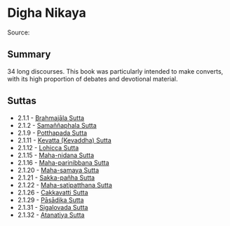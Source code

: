 # Digha Nikaya

Source: []()

## Summary
34 long discourses. This book was particularly intended to make converts, with its high proportion of debates and devotional material.

## Suttas
*  2.1.1 - [Brahmajāla Sutta](docs/2-sutta-pitaka/2.1-digha-nikaya/2.1.1-brahmaj-la-sutta.md)
*  2.1.2 - [Samaññaphala Sutta](docs/2-sutta-pitaka/2.1-digha-nikaya/2.1.2-sama-aphala-sutta.md)
*  2.1.9 - [Potthapada Sutta](docs/2-sutta-pitaka/2.1-digha-nikaya/2.1.9-potthapada-sutta.md)
*  2.1.11 - [Kevatta (Kevaddha) Sutta](docs/2-sutta-pitaka/2.1-digha-nikaya/2.1.11-kevatta-kevaddha-sutta.md)
*  2.1.12 - [Lohicca Sutta](docs/2-sutta-pitaka/2.1-digha-nikaya/2.1.12-lohicca-sutta.md)
*  2.1.15 - [Maha-nidana Sutta](docs/2-sutta-pitaka/2.1-digha-nikaya/2.1.15-maha-nidana-sutta.md)
*  2.1.16 - [Maha-parinibbana Sutta](docs/2-sutta-pitaka/2.1-digha-nikaya/2.1.16-maha-parinibbana-sutta.md)
*  2.1.20 - [Maha-samaya Sutta](docs/2-sutta-pitaka/2.1-digha-nikaya/2.1.20-maha-samaya-sutta.md)
*  2.1.21 - [Sakka-pañha Sutta](docs/2-sutta-pitaka/2.1-digha-nikaya/2.1.21-sakka-pa-ha-sutta.md)
*  2.1.22 - [ Maha-satipatthana Sutta](docs/2-sutta-pitaka/2.1-digha-nikaya/2.1.22--maha-satipatthana-sutta.md)
*  2.1.26 - [ Cakkavatti Sutta](docs/2-sutta-pitaka/2.1-digha-nikaya/2.1.26--cakkavatti-sutta.md)
*  2.1.29 - [ Pāsādika Sutta](docs/2-sutta-pitaka/2.1-digha-nikaya/2.1.29--p-s-dika-sutta.md)
*  2.1.31 - [Sigalovada Sutta](docs/2-sutta-pitaka/2.1-digha-nikaya/2.1.31-sigalovada-sutta.md)
*  2.1.32 - [Atanatiya Sutta](docs/2-sutta-pitaka/2.1-digha-nikaya/2.1.32-atanatiya-sutta.md)